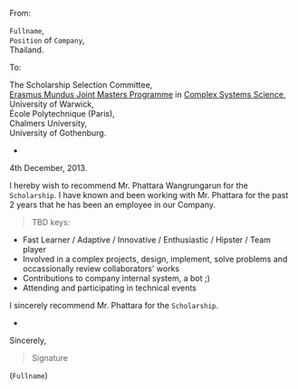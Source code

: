 From:

`Fullname`,  
`Position` of `Company`,  
Thailand.

To:

The Scholarship Selection Committee,  
[Erasmus Mundus Joint Masters Programme](http://eacea.ec.europa.eu/erasmus_mundus/results_compendia/documents/projects/action_1_master_courses/2013/cssm_2010_0129.pdf)
in [Complex Systems Science](http://www2.warwick.ac.uk/fac/cross_fac/complexity/study/emmcs/),  
University of Warwick,  
École Polytechnique (Paris),  
Chalmers University,  
University of Gothenburg.

-

4th December, 2013.

I hereby wish to recommend Mr. Phattara Wangrungarun for the `Scholarship`. I have known and been working with Mr. Phattara for the past 2 years that he has been an employee in our Company.

> TBD keys:
- Fast Learner / Adaptive / Innovative / Enthusiastic / Hipster / Team player
- Involved in a complex projects, design, implement,
  solve problems and occassionally review collaborators' works
- Contributions to company internal system, a bot ;)
- Attending and participating in technical events

I sincerely recommend Mr. Phattara for the `Scholarship`.

-

Sincerely,

> Signature

(`Fullname`)
